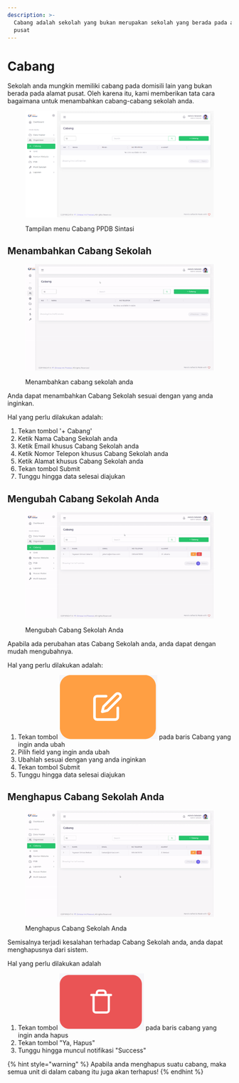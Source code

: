 ```yaml
---
description: >-
  Cabang adalah sekolah yang bukan merupakan sekolah yang berada pada alamat
  pusat
---
```


# Cabang

Sekolah anda mungkin memiliki cabang pada domisili lain yang bukan berada pada alamat pusat. Oleh karena itu, kami memberikan tata cara bagaimana untuk menambahkan cabang-cabang sekolah anda.

<figure><img src="../../.gitbook/assets/image (2).png" alt=""><figcaption><p>Tampilan menu Cabang PPDB Sintasi</p></figcaption></figure>

## Menambahkan Cabang Sekolah

<figure><img src="../../.gitbook/assets/ezgif-6-3fb81e2c80.gif" alt=""><figcaption><p>Menambahkan cabang sekolah anda</p></figcaption></figure>

Anda dapat menambahkan Cabang Sekolah sesuai dengan yang anda inginkan.

Hal yang perlu dilakukan adalah:

1. Tekan tombol '+ Cabang'
2. Ketik Nama Cabang Sekolah anda
3. Ketik Email khusus Cabang Sekolah anda
4. Ketik Nomor Telepon khusus Cabang Sekolah anda
5. Ketik Alamat khusus Cabang Sekolah anda
6. Tekan tombol Submit
7. Tunggu hingga data selesai diajukan

## Mengubah Cabang Sekolah Anda

<figure><img src="../../.gitbook/assets/ezgif-1-15907c9b31.gif" alt=""><figcaption><p>Mengubah Cabang Sekolah Anda</p></figcaption></figure>

Apabila ada perubahan atas Cabang Sekolah anda, anda dapat dengan mudah mengubahnya.

Hal yang perlu dilakukan adalah:

1. Tekan tombol <img src="../../.gitbook/assets/image (3).png" alt="" data-size="line"> pada baris Cabang yang ingin anda ubah
2. Pilih field yang ingin anda ubah
3. Ubahlah sesuai dengan yang anda inginkan
4. Tekan tombol Submit
5. Tunggu hingga data selesai diajukan

## Menghapus Cabang Sekolah Anda

<figure><img src="../../.gitbook/assets/ezgif-1-c70475bffe.gif" alt=""><figcaption><p>Menghapus Cabang Sekolah Anda</p></figcaption></figure>

Semisalnya terjadi kesalahan terhadap Cabang Sekolah anda, anda dapat menghapusnya dari sistem.

Hal yang perlu dilakukan adalah

1. Tekan tombol <img src="../../.gitbook/assets/image (4).png" alt="" data-size="line"> pada baris cabang yang ingin anda hapus
2. Tekan tombol "Ya, Hapus"
3. Tunggu hingga muncul notifikasi "Success"

{% hint style="warning" %}
Apabila anda menghapus suatu cabang, maka semua unit di dalam cabang itu juga akan terhapus!
{% endhint %}
